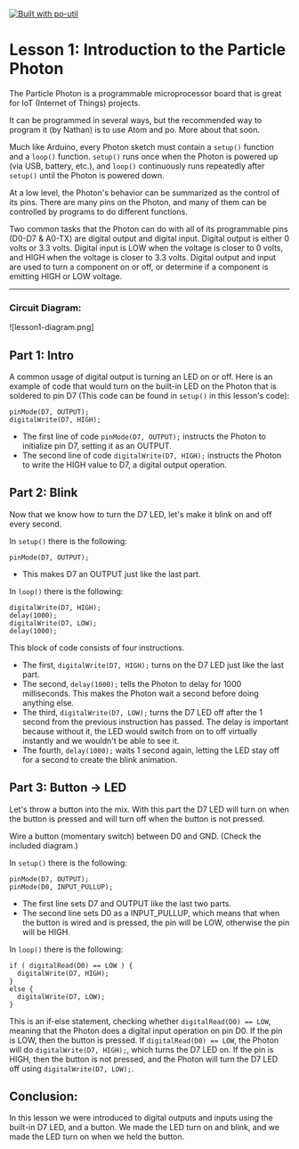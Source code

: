 [![Built with po-util](https://rawgit.com/nrobinson2000/po-util/master/images/built-with-po-util.svg)](https://po-util.com)

# Lesson 1: Introduction to the Particle Photon

The Particle Photon is a programmable microprocessor board that is great for IoT (Internet of Things) projects.

It can be programmed in several ways, but the recommended way to program it (by Nathan) is to use Atom and po.
More about that soon.

Much like Arduino, every Photon sketch must contain a `setup()` function and a `loop()` function. `setup()` runs once when the Photon is powered up (via USB, battery, etc.), and `loop()` continuously runs repeatedly after `setup()` until the Photon is powered down.

At a low level, the Photon's behavior can be summarized as the control of its pins. There are many pins on the Photon, and many of them can be controlled by programs to do different functions.

Two common tasks that the Photon can do with all of its programmable pins (D0-D7 & A0-TX) are digital output and digital input. Digital output is either 0 volts or 3.3 volts. Digital input is LOW when the voltage is closer to 0 volts, and HIGH when the voltage is closer to 3.3 volts. Digital output and input are used to turn a component on or off, or determine if a component is emitting HIGH or LOW voltage.

***

### Circuit Diagram:

![lesson1-diagram.png]

## Part 1: Intro

A common usage of digital output is turning an LED on or off. Here is an example of code that would turn on the built-in LED on the Photon that is soldered to pin D7 (This code can be found in `setup()` in this lesson's code):

```
pinMode(D7, OUTPUT);
digitalWrite(D7, HIGH);
```

* The first line of code `pinMode(D7, OUTPUT);` instructs the Photon to initialize pin D7, setting it as an OUTPUT.
* The second line of code `digitalWrite(D7, HIGH);` instructs the Photon to write the HIGH value to D7, a digital output operation.

## Part 2: Blink

Now that we know how to turn the D7 LED, let's make it blink on and off every second.

In `setup()` there is the following:

```
pinMode(D7, OUTPUT);
```

* This makes D7 an OUTPUT just like the last part.

In `loop()` there is the following:

```
digitalWrite(D7, HIGH);
delay(1000);
digitalWrite(D7, LOW);
delay(1000);
```

This block of code consists of four instructions.

* The first, `digitalWrite(D7, HIGH);` turns on the D7 LED just like the last part.
* The second, `delay(1000);` tells the Photon to delay for 1000 milliseconds. This makes the Photon wait a second before doing anything else.
* The third, `digitalWrite(D7, LOW);` turns the D7 LED off after the 1 second from the previous instruction has passed. The delay is important because without it, the LED would switch from on to off virtually instantly and we wouldn't be able to see it.
* The fourth, `delay(1000);` waits 1 second again, letting the LED stay off for a second to create the blink animation.

## Part 3: Button -> LED

Let's throw a button into the mix. With this part the D7 LED will turn on when the button is pressed and will turn off when the button is not pressed.

Wire a button (momentary switch) between D0 and GND. (Check the included diagram.)

In `setup()` there is the following:

```
pinMode(D7, OUTPUT);
pinMode(D0, INPUT_PULLUP);
```

* The first line sets D7 and OUTPUT like the last two parts.
* The second line sets D0 as a INPUT_PULLUP, which means that when the button is wired and is pressed, the pin will be LOW, otherwise the pin will be HIGH.

In `loop()` there is the following:

```
if ( digitalRead(D0) == LOW ) {
  digitalWrite(D7, HIGH);
}
else {
  digitalWrite(D7, LOW);
}
```

This is an if-else statement, checking whether `digitalRead(D0) == LOW`, meaning that the Photon does a digital input operation on pin D0. If the pin is LOW, then the button is pressed. If `digitalRead(D0) == LOW`, the Photon will do `digitalWrite(D7, HIGH);`, which turns the D7 LED on. If the pin is HIGH, then the button is not pressed, and the Photon will turn the D7 LED off using `digitalWrite(D7, LOW);`.

## Conclusion:

In this lesson we were introduced to digital outputs and inputs using the built-in D7 LED, and a button. We made the LED turn on and blink, and we made the LED turn on when we held the button.
